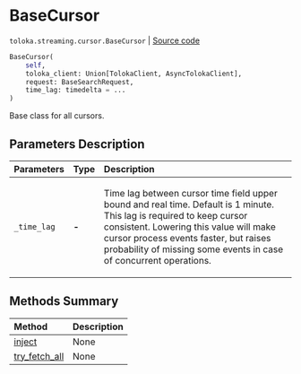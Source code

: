 # BaseCursor
`toloka.streaming.cursor.BaseCursor` | [Source code](https://github.com/Toloka/toloka-kit/blob/v1.2.2/src/streaming/cursor.py#L80)

```python
BaseCursor(
    self,
    toloka_client: Union[TolokaClient, AsyncTolokaClient],
    request: BaseSearchRequest,
    time_lag: timedelta = ...
)
```

Base class for all cursors.

## Parameters Description

| Parameters | Type | Description |
| :----------| :----| :-----------|
`_time_lag`|**-**|<p>Time lag between cursor time field upper bound and real time. Default is 1 minute. This lag is required to keep cursor consistent. Lowering this value will make cursor process events faster, but raises probability of missing some events in case of concurrent operations.</p>
## Methods Summary

| Method | Description |
| :------| :-----------|
[inject](toloka.streaming.cursor.BaseCursor.inject.md)| None
[try_fetch_all](toloka.streaming.cursor.BaseCursor.try_fetch_all.md)| None
